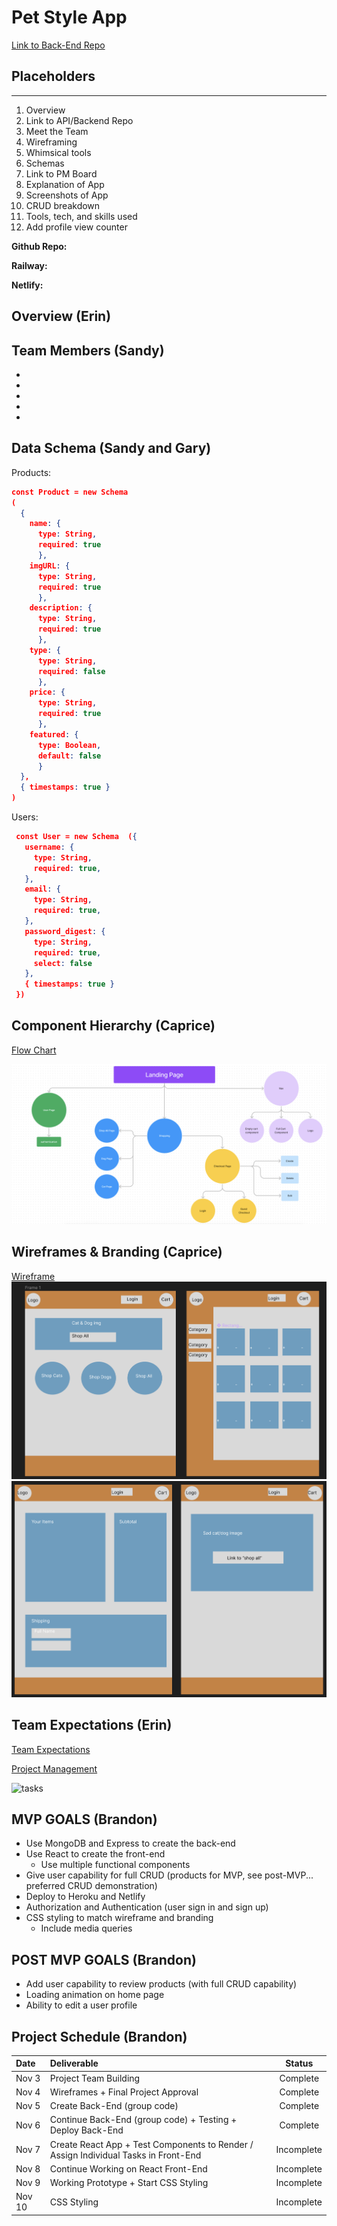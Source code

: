 # Pet Style App

[Link to Back-End Repo](https://github.com/Brandon-Alvarez-03/pet-lyfe-backend)

## Placeholders

---

1. Overview
2. Link to API/Backend Repo
3. Meet the Team
4. Wireframing
5. Whimsical tools
6. Schemas
7. Link to PM Board
8. Explanation of App
9. Screenshots of App
10. CRUD breakdown
11. Tools, tech, and skills used
12. Add profile view counter

**Github Repo:**

**Railway:**

**Netlify:**

## Overview (Erin)

## Team Members (Sandy)

-
-
-
-
-

## Data Schema (Sandy and Gary)

Products:

```JSON
const Product = new Schema
(
  {
    name: {
      type: String,
      required: true
      },
    imgURL: {
      type: String,
      required: true
      },
    description: {
      type: String,
      required: true
      },
    type: {
      type: String,
      required: false
      },
    price: {
      type: String,
      required: true
      },
    featured: {
      type: Boolean,
      default: false
      }
  },
  { timestamps: true }
)
```

Users:

```JSON
 const User = new Schema  ({
   username: {
     type: String,
     required: true,
   },
   email: {
     type: String,
     required: true,
   },
   password_digest: {
     type: String,
     required: true,
     select: false
   },
   { timestamps: true }
 })

```

## Component Hierarchy (Caprice)
[Flow Chart](https://www.figma.com/file/YJa4nQJAdoLtJ89YgJ5VX4/Data-Flow?node-id=0%3A1)

![Flow Chart](./img/flowchart.png)

## Wireframes & Branding (Caprice)
[Wireframe](https://www.figma.com/file/AqD4o1McErCQNpwiEtu1LG/Untitled?node-id=0%3A1)
![Home and Item pages](./img/homeAndItems.png)
![Empty and Full Cart pages](./img/cart.png)


## Team Expectations (Erin)

[Team Expectations](https://docs.google.com/document/d/1cJsnRTeMD8zwStb7M6jFdcLx1ro5UoGyzrmQ1iOCzB0/edit?usp=sharing)

[Project Management](https://app.asana.com/0/1201354529674099/timeline)

![tasks](https://user-images.githubusercontent.com/90531123/142075504-b77ae438-4cd6-4c40-a0d0-ef6a8c1d6867.jpg)

## MVP GOALS (Brandon)

- Use MongoDB and Express to create the back-end
- Use React to create the front-end
  - Use multiple functional components
- Give user capability for full CRUD (products for MVP, see post-MVP... preferred CRUD demonstration)
- Deploy to Heroku and Netlify
- Authorization and Authentication (user sign in and sign up)
- CSS styling to match wireframe and branding
  - Include media queries

## POST MVP GOALS (Brandon)

- Add user capability to review products (with full CRUD capability)
- Loading animation on home page
- Ability to edit a user profile

## Project Schedule (Brandon)

| Date   | Deliverable                                                                         |   Status   |
| :----- | :---------------------------------------------------------------------------------- | :--------: |
| Nov 3  | Project Team Building                                                               |  Complete  |
| Nov 4  | Wireframes + Final Project Approval                                                 |  Complete  |
| Nov 5  | Create Back-End (group code)                                                        |  Complete  |
| Nov 6  | Continue Back-End (group code) + Testing + Deploy Back-End                          |  Complete  |
| Nov 7  | Create React App + Test Components to Render / Assign Individual Tasks in Front-End | Incomplete |
| Nov 8  | Continue Working on React Front-End                                                 | Incomplete |
| Nov 9  | Working Prototype + Start CSS Styling                                               | Incomplete |
| Nov 10 | CSS Styling                                                                         | Incomplete |

